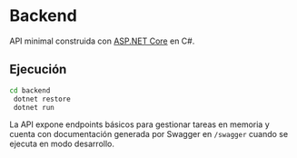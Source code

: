 # Backend

API minimal construida con [ASP.NET Core](https://learn.microsoft.com/aspnet/core/?view=aspnetcore-8.0) en
C#.

## Ejecución

```bash
cd backend
 dotnet restore
 dotnet run
```

La API expone endpoints básicos para gestionar tareas en memoria y cuenta con documentación generada
por Swagger en `/swagger` cuando se ejecuta en modo desarrollo.
